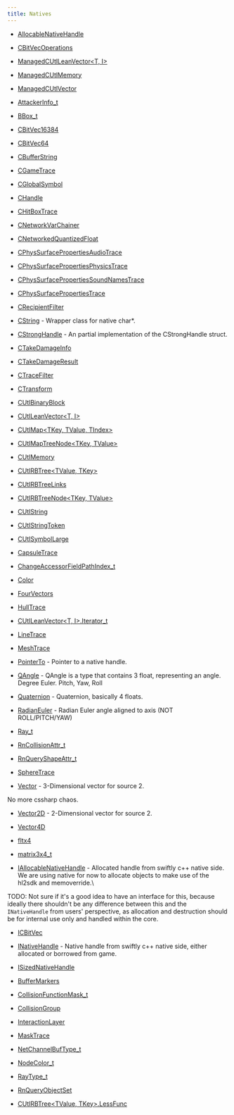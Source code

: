 ```yaml
---
title: Natives
---
```


- [AllocableNativeHandle](/docs/api/shared/natives/allocablenativehandle)
- [CBitVecOperations](/docs/api/shared/natives/cbitvecoperations)
- [ManagedCUtlLeanVector<T, I>](/docs/api/shared/natives/managedcutlleanvector-2)
- [ManagedCUtlMemory<T>](/docs/api/shared/natives/managedcutlmemory-1)
- [ManagedCUtlVector<T>](/docs/api/shared/natives/managedcutlvector-1)

- [AttackerInfo_t](/docs/api/shared/natives/attackerinfo_t)
- [BBox_t](/docs/api/shared/natives/bbox_t)
- [CBitVec16384](/docs/api/shared/natives/cbitvec16384)
- [CBitVec64](/docs/api/shared/natives/cbitvec64)
- [CBufferString](/docs/api/shared/natives/cbufferstring)
- [CGameTrace](/docs/api/shared/natives/cgametrace)
- [CGlobalSymbol](/docs/api/shared/natives/cglobalsymbol)
- [CHandle<T>](/docs/api/shared/natives/chandle-1)
- [CHitBoxTrace](/docs/api/shared/natives/chitboxtrace)
- [CNetworkVarChainer](/docs/api/shared/natives/cnetworkvarchainer)
- [CNetworkedQuantizedFloat](/docs/api/shared/natives/cnetworkedquantizedfloat)
- [CPhysSurfacePropertiesAudioTrace](/docs/api/shared/natives/cphyssurfacepropertiesaudiotrace)
- [CPhysSurfacePropertiesPhysicsTrace](/docs/api/shared/natives/cphyssurfacepropertiesphysicstrace)
- [CPhysSurfacePropertiesSoundNamesTrace](/docs/api/shared/natives/cphyssurfacepropertiessoundnamestrace)
- [CPhysSurfacePropertiesTrace](/docs/api/shared/natives/cphyssurfacepropertiestrace)
- [CRecipientFilter](/docs/api/shared/natives/crecipientfilter)
- [CString](/docs/api/shared/natives/cstring) - Wrapper class for native char*.
- [CStrongHandle<T>](/docs/api/shared/natives/cstronghandle-1) - An partial implementation of the CStrongHandle struct.
- [CTakeDamageInfo](/docs/api/shared/natives/ctakedamageinfo)
- [CTakeDamageResult](/docs/api/shared/natives/ctakedamageresult)
- [CTraceFilter](/docs/api/shared/natives/ctracefilter)
- [CTransform](/docs/api/shared/natives/ctransform)
- [CUtlBinaryBlock](/docs/api/shared/natives/cutlbinaryblock)
- [CUtlLeanVector<T, I>](/docs/api/shared/natives/cutlleanvector-2)
- [CUtlMap<TKey, TValue, TIndex>](/docs/api/shared/natives/cutlmap-3)
- [CUtlMapTreeNode<TKey, TValue>](/docs/api/shared/natives/cutlmaptreenode-2)
- [CUtlMemory<T>](/docs/api/shared/natives/cutlmemory-1)
- [CUtlRBTree<TValue, TKey>](/docs/api/shared/natives/cutlrbtree-2)
- [CUtlRBTreeLinks<TKey>](/docs/api/shared/natives/cutlrbtreelinks-1)
- [CUtlRBTreeNode<TKey, TValue>](/docs/api/shared/natives/cutlrbtreenode-2)
- [CUtlString](/docs/api/shared/natives/cutlstring)
- [CUtlStringToken](/docs/api/shared/natives/cutlstringtoken)
- [CUtlSymbolLarge](/docs/api/shared/natives/cutlsymbollarge)
- [CapsuleTrace](/docs/api/shared/natives/capsuletrace)
- [ChangeAccessorFieldPathIndex_t](/docs/api/shared/natives/changeaccessorfieldpathindex_t)
- [Color](/docs/api/shared/natives/color)
- [FourVectors](/docs/api/shared/natives/fourvectors)
- [HullTrace](/docs/api/shared/natives/hulltrace)
- [CUtlLeanVector<T, I>.Iterator_t](/docs/api/shared/natives/cutlleanvector-2/iterator_t)
- [LineTrace](/docs/api/shared/natives/linetrace)
- [MeshTrace](/docs/api/shared/natives/meshtrace)
- [PointerTo<T>](/docs/api/shared/natives/pointerto-1) - Pointer to a native handle.
- [QAngle](/docs/api/shared/natives/qangle) - QAngle is a type that contains 3 float, representing an angle.
Degree Euler. Pitch, Yaw, Roll
- [Quaternion](/docs/api/shared/natives/quaternion) - Quaternion, basically 4 floats.
- [RadianEuler](/docs/api/shared/natives/radianeuler) - Radian Euler angle aligned to axis (NOT ROLL/PITCH/YAW)
- [Ray_t](/docs/api/shared/natives/ray_t)
- [RnCollisionAttr_t](/docs/api/shared/natives/rncollisionattr_t)
- [RnQueryShapeAttr_t](/docs/api/shared/natives/rnqueryshapeattr_t)
- [SphereTrace](/docs/api/shared/natives/spheretrace)
- [Vector](/docs/api/shared/natives/vector) - 3-Dimensional vector for source 2.

No more cssharp chaos.
- [Vector2D](/docs/api/shared/natives/vector2d) - 2-Dimensional vector for source 2.
- [Vector4D](/docs/api/shared/natives/vector4d)
- [fltx4](/docs/api/shared/natives/fltx4)
- [matrix3x4_t](/docs/api/shared/natives/matrix3x4_t)

- [IAllocableNativeHandle](/docs/api/shared/natives/iallocablenativehandle) - Allocated handle from swiftly c++ native side.
We are using native for now to allocate objects to make use of the hl2sdk and memoverride.\

TODO: Not sure if it's a good idea to have an interface for this, because ideally there shouldn't be any difference 
between this and the `INativeHandle` from users' perspective, as allocation and destruction should be for internal use only 
and handled within the core.
- [ICBitVec](/docs/api/shared/natives/icbitvec)
- [INativeHandle](/docs/api/shared/natives/inativehandle) - Native handle from swiftly c++ native side, either allocated or borrowed from game.
- [ISizedNativeHandle](/docs/api/shared/natives/isizednativehandle)

- [BufferMarkers](/docs/api/shared/natives/buffermarkers)
- [CollisionFunctionMask_t](/docs/api/shared/natives/collisionfunctionmask_t)
- [CollisionGroup](/docs/api/shared/natives/collisiongroup)
- [InteractionLayer](/docs/api/shared/natives/interactionlayer)
- [MaskTrace](/docs/api/shared/natives/masktrace)
- [NetChannelBufType_t](/docs/api/shared/natives/netchannelbuftype_t)
- [NodeColor_t](/docs/api/shared/natives/nodecolor_t)
- [RayType_t](/docs/api/shared/natives/raytype_t)
- [RnQueryObjectSet](/docs/api/shared/natives/rnqueryobjectset)

- [CUtlRBTree<TValue, TKey>.LessFunc](/docs/api/shared/natives/cutlrbtree-2/lessfunc)

